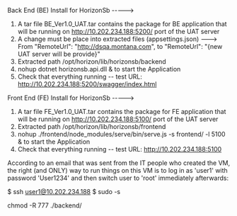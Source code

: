 Back End (BE) Install for HorizonSb ----->
1.   A tar file BE_Ver1.0_UAT.tar contains the package for BE application that will be running on http://10.202.234.188:5200/ port of the UAT server
2.   A change must be place into extracted files (appsettings.json) ---> From   "RemoteUrl": "http://dsqa.montana.com", to "RemoteUrl": "{new UAT server will be provide}"
3.   Extracted path /opt/horizon/lib/horizonsb/backend
4.   nohup dotnet horizonsb.api.dll &  to start the Application 
5.   Check that everything running -- test URL:  http://10.202.234.188:5200/swagger/index.html

Front End (FE) Install for HorizonSb ----->
1.   A tar file FE_Ver1.0_UAT.tar contains the package for FE application that will be running on http://10.202.234.188:5100/ port of the UAT server
2.   Extracted path /opt/horizon/lib/horizonsb/frontend
3.   nohup ./frontend/node_modules/serve/bin/serve.js -s frontend/ -l 5100 &  to start the Application 
4.   Check that everything running -- test URL:  http://10.202.234.188:5100

According to an email that was sent from the IT people who created the VM, the right
(and ONLY) way to run things on this VM is to log in as 'user1' with password 'User1234'
and then switch user to 'root' immediately afterwards:

$ ssh user1@10.202.234.188
$ sudo -s

chmod -R 777 ./backend/

